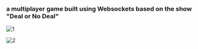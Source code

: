 ### a multiplayer game built using Websockets based on the show "Deal or No Deal"

![1](https://github.com/Zakaria-El-Bouhaly/GameWs/assets/104870424/82bfe6ea-1831-468f-a0ce-8c07e86fe6ec)

![2](https://github.com/Zakaria-El-Bouhaly/GameWs/assets/104870424/fc248c88-9e91-47c2-b96c-5ece07138054)
